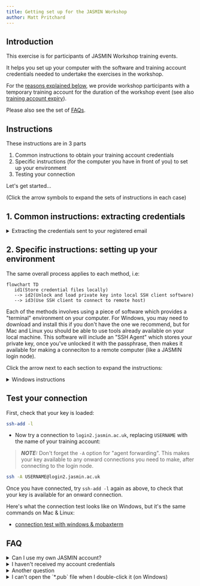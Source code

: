 ```yaml
---
title: Getting set up for the JASMIN Workshop
author: Matt Pritchard
---
```


## Introduction
This exercise is for participants of JASMIN Workshop training events.

It helps you set up your computer with the software and training account credentials needed to undertake the exercises in the workshop.

For the [reasons explained below](#own-vs-training-account), we provide workshop participants with a temporary training account for the duration of the workshop event (see also [training account expiry](#training-account-expiry)).

Please also see the set of [FAQs](#faq).

## Instructions

These instructions are in 3 parts

1. Common instructions to obtain your training account credentials
1. Specific instructions (for the computer you have in front of you) to set up your environment
1. Testing your connection

Let's get started...

(Click the arrow symbols to expand the sets of instructions in each case)

## 1. Common instructions: extracting credentials

<details>
   <summary id="extracting">Extracting the credentials sent to your registered email</summary>

   - Locate the email sent by the JASMIN team using OneDrive. It should have "shared the folder" in the subject line.
      - If you can't find the email, search for "shared the folder" in your emails, but also check your spam/junk folders before asking for help. 
   - Follow the "Open" link in the email from the JASMIN Team.
   - It may ask you to comfirm the email address and enter a verification code: follow the instructions.
   - You should eventually reach an online view of the folder containing the 4 credential file(s)
      - `username`
      - `passphrase`
      - `id_rsa_jasmin_training`
      - `id_rsa_jasmin_training.pub`
   - Save each of these locally: hover over each item, a 3-dot menu should appear with a "Download" option. Use that to download the file to your default downloads location. We can move the files from there later.
   - It's easiest to download each file separately, otherwise they'll get put into a zip file from where you'll have to extract them individually.
</details>

## 2. Specific instructions: setting up your environment

The same overall process applies to each method, i.e:

   ```mermaid
   flowchart TD
      id1(Store credential files locally) 
      --> id2(Unlock and load private key into local SSH client software)
      --> id3(Use SSH client to connect to remote host)
   ```

Each of the methods involves using a piece of software which provides a "terminal" environment on your computer. For Windows, you may need to download and install this if you don't have the one we recommend, but for Mac and Linux you should be able to use tools already available on your local machine. This software will include an "SSH Agent" which stores your private key, once you've unlocked it with the passphrase, then makes it available for making a conneciton to a remote computer (like a JASMIN login node).

Click the arrow next to each section to expand the instructions:

<details>

   <summary id="windows">Windows instructions</summary>

   - Move the files from the Downloads folder
     - create an empty folder called `ssh` to put these files in: perhaps on your Desktop, but it's up to you.
     - Use File Explorer to drag & drop the 4 files from the Downloads folder to the folder you just made.
     - Don't try to open either of the `id_rsa_jasmin_training*` files: they're not meant to be readable.
     - Try opening the `username` and `passphrase` files in a text editor (e.g. `Notebook`): you'll need them shortly.

   - Download and install "MobaXterm"
   
     This is an emulator of the terminal environment that Mac and Linux users have, and provides the tools you need to connect. There are other options, but we'd recommend this one if you want us to help you with any problems.

     - Go to https://mobaxterm.mobatek.net/
       - Go to [Download](https://mobaxterm.mobatek.net/download.html)
       - Choose the "Home edition", then "Download now"
       - Choose the **installer edition**
       - Right-click the downloaded zip file and choose "extract all"
       - Run the installer, then follow the instructions.

   - Open Mobaxterm, and follow the steps in this video to load your private key and check it's loaded in a terminal session.
     - [mobaxterm setup (video)](#)

</details>

## Test your connection

First, check that your key is loaded:

```bash
ssh-add -l
```

   - Now try a connection to `login2.jasmin.ac.uk`, replacing `USERNAME` with the name of your training account:
   
   > **_NOTE:_**  Don't forget the `-A` option for "agent forwarding". This makes your key available to any onward connections you need to make, after connecting to the login node.

   ```bash
   ssh -A USERNAME@login2.jasmin.ac.uk
   ```

   Once you have connected, try `ssh-add -l` again as above, to check that your key is available for an onward connection.

   Here's what the connection test looks like on Windows, but it's the same commands on Mac & Linux:

   - [connection test with windows & mobaxterm](#)


## FAQ

<details>

   <summary id="own-vs-training-account">Can I use my own JASMIN account?</summary>

   Here's the answer

</details>

<details>

   <summary>I haven't received my account credentials</summary>

   Here's the answer

</details>

<details>

   <summary>Another question</summary>

   Here's the answer

</details>

<details>

   <summary>I can't open the `*.pub` file when I double-click it (on Windows)</summary>

   Here's the answer

</details>
